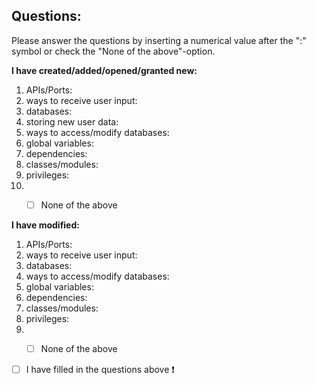 






<!--Begin questions-->
## Questions:
Please answer the questions by inserting a numerical value after the ":" symbol or check the "None of the above"-option.

**I have created/added/opened/granted new:**
1. APIs/Ports:
2. ways to receive user input:
3. databases:
4. storing new user data:
5. ways to access/modify databases:
6. global variables:
7. dependencies:
8. classes/modules:
9. privileges:
10. - [ ] None of the above


**I have modified:**
1. APIs/Ports:
2. ways to receive user input:
4. databases:
5. ways to access/modify databases:
6. global variables:
7. dependencies:
8. classes/modules:
9. privileges:
10. - [ ] None of the above



- [ ] I have filled in the questions above :heavy_exclamation_mark:
<!--End of questions-->
